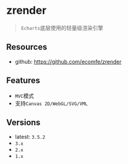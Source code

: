 # zrender

> `Echarts`底层使用的轻量级渲染引擎

## Resources

* github: <https://github.com/ecomfe/zrender>


## Features

* `MVC`模式
* 支持`Canvas 2D/WebGL/SVG/VML`


## Versions 

* latest: `3.5.2`
* `3.x`
* `2.x`
* `1.x`


